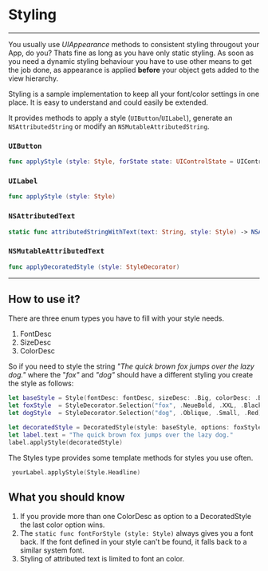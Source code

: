 # Styling
___
 
You usually use *UIAppearance* methods to consistent styling througout your App, do you?
Thats fine as long as you have only static styling. As soon as you need a dynamic styling
behaviour you have to use other means to get the job done, as appearance is applied **before**
your object gets added to the view hierarchy.

Styling is a sample implementation to keep all your font/color settings in one place. It is easy
to understand and could easily be extended. 



It provides methods to apply a style (`UIButton`/`UILabel`), generate an `NSAttributedString` or
modify an `NSMutableAttributedString`.
 
### `UIButton`

```swift
func applyStyle (style: Style, forState state: UIControlState = UIControlState.Normal)
```

### `UILabel`

```swift
func applyStyle (style: Style)
```

### `NSAttributedText`

```swift
static func attributedStringWithText(text: String, style: Style) -> NSAttributedString
```

### `NSMutableAttributedText`

```swift
func applyDecoratedStyle (style: StyleDecorator)
```

-------------------

## How to use it?
There are three enum types you have to fill with your style needs.

1. FontDesc
2. SizeDesc
3. ColorDesc

So if you need to style the string *"The quick brown fox jumps over the lazy dog."* where the "*fox"*
and *"dog"* should have a different styling you create the style as follows:

```swift
let baseStyle = Style(fontDesc: fontDesc, sizeDesc: .Big, colorDesc: .Blue)
let foxStyle  = StyleDecorator.Selection("fox", .NeueBold, .XXL, .Black)
let dogStyle  = StyleDecorator.Selection("dog", .Oblique, .Small, .Red)

let decoratedStyle = DecoratedStyle(style: baseStyle, options: foxStyle, dogStyle)
let label.text = "The quick brown fox jumps over the lazy dog."
label.applyStyle(decoratedStyle)

```
The Styles type provides some template methods for styles you use often.

```swift
 yourLabel.applyStyle(Style.Headline)
```

## What you should know

1. If you provide more than one ColorDesc as option to a DecoratedStyle the last color option wins.
2. The `static func fontForStyle (style: Style)` always gives you a font back. If the font defined in your style can't
be found, it falls back to a similar system font.
3. Styling of attributed text is limited to font an color.



